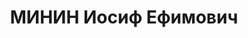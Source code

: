 ---
title: МИНИН Иосиф Ефимович
description: '1902 г.р., воентехник 1 ранга, пом. нач. боепитания 51 арт. полка 51
  стр. дивизии КВО.

  ВКВС - 23.11.1937, ВМН. Расстрелян 24.11.1937, Одесса'
---
